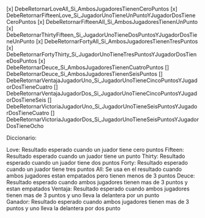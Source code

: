 [x] DebeRetornarLoveAll_Si_AmbosJugadoresTienenCeroPuntos
[x] DebeRetornarFifteenLove_Si_JugadorUnoTieneUnPuntoYJugadorDosTieneCeroPuntos
[x] DebeRetornarFifteenAll_Si_AmbosJugadoresTienenUnPunto
[x] DebeRetornarThirtyFifteen_Si_JugadorUnoTieneDosPuntosYJugadorDosTieneUnPunto 
[x] DebeRetornarFortyAll_Si_AmbosJugadoresTienenTresPuntos
[x] DebeRetornarFortyThirty_Si_JugadorUnoTieneTresPuntosYJugadorDosTieneDosPuntos
[x] DebeRetornarDeuce_Si_AmbosJugadoresTienenCuatroPuntos
[] DebeRetornarDeuce_Si_AmbosJugadoresTienenSeisPuntos
[] DebeRetornarVentajaJugadorUno_Si_JugadorUnoTieneCincoPuntosYJugadorDosTieneCuatro
[] DebeRetornarVentajaJugadorDos_Si_JugadorUnoTieneCincoPuntosYJugadorDosTieneSeis
[] DebeRetornarVictoriaJugadorUno_Si_JugadorUnoTieneSeisPuntosYJugadorDosTieneCuatro
[] DebeRetornarVictoriaJugadorDos_Si_JugadorUnoTieneSeisPuntosYJugadorDosTieneOcho




Diccionario: 

Love: Resultado esperado cuando un juador tiene cero puntos
Fifteen: Resultado esperado cuando un juador tiene un punto
Thirty: Resultado esperado cuando un juador tiene dos puntos
Forty: Resultado esperado cuando un juador tiene tres puntos
All: Se usa en el resultado cuando ambos jugadores estan empatados pero tienen menos de 3 puntos
Deuce: Resultado esperado cuando ambos jugadores tienen mas de 3 puntos y estan empatados
Ventaja: Resultado esperado cuando ambos jugadores tienen mas de 3 puntos y uno lleva la delantera por un punto  
Ganador: Resultado esperado cuando ambos jugadores tienen mas de 3 puntos y uno lleva la delantera por dos punto  
